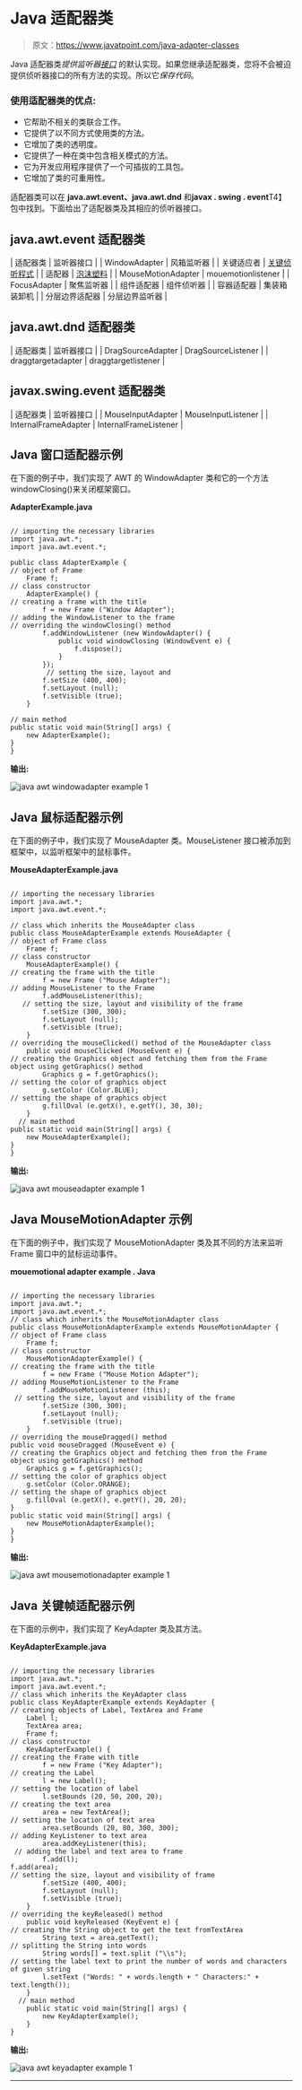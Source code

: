 # Java 适配器类

> 原文：<https://www.javatpoint.com/java-adapter-classes>

Java 适配器类*提供监听器[接口](interface-in-java)* 的默认实现。如果您继承适配器类，您将不会被迫提供侦听器接口的所有方法的实现。所以它*保存代码*。

### 使用适配器类的优点:

*   它帮助不相关的类联合工作。
*   它提供了以不同方式使用类的方法。
*   它增加了类的透明度。
*   它提供了一种在类中包含相关模式的方法。
*   它为开发应用程序提供了一个可插拔的工具包。
*   它增加了类的可重用性。

适配器类可以在 **java.awt.event、java.awt.dnd** 和**javax . swing . event**T4】包中找到。下面给出了适配器类及其相应的侦听器接口。

## java.awt.event 适配器类

| 适配器类 | 监听器接口 |
| WindowAdapter | 风箱监听器 |
| 关键适应者 | [关键侦听程式](java-keylistener) |
| 适配器 | [泡沫塑料](java-mouselistener) |
| MouseMotionAdapter | mouemotionlistener |
| FocusAdapter | 聚焦监听器 |
| 组件适配器 | 组件侦听器 |
| 容器适配器 | 集装箱装卸机 |
| 分层边界适配器 | 分层边界监听器 |

## java.awt.dnd 适配器类

| 适配器类 | 监听器接口 |
| DragSourceAdapter | DragSourceListener |
| draggtargetadapter | draggtargetlistener |

## javax.swing.event 适配器类

| 适配器类 | 监听器接口 |
| MouseInputAdapter | MouseInputListener |
| InternalFrameAdapter | InternalFrameListener |

## Java 窗口适配器示例

在下面的例子中，我们实现了 AWT 的 WindowAdapter 类和它的一个方法 windowClosing()来关闭框架窗口。

**AdapterExample.java**

```

// importing the necessary libraries
import java.awt.*;  
import java.awt.event.*;  

public class AdapterExample {
// object of Frame  
    Frame f;  
// class constructor
    AdapterExample() {  
// creating a frame with the title
        f = new Frame ("Window Adapter");  
// adding the WindowListener to the frame
// overriding the windowClosing() method 
        f.addWindowListener (new WindowAdapter() {  
            public void windowClosing (WindowEvent e) {  
                f.dispose();  
            }  
        });  
         // setting the size, layout and 
        f.setSize (400, 400);  
        f.setLayout (null);  
        f.setVisible (true);  
    }  

// main method
public static void main(String[] args) {  
    new AdapterExample();  
}  
}  

```

**输出:**

![java awt windowadapter example 1](../img/91e59799f761acbb76a160a6c6665583.png)

## Java 鼠标适配器示例

在下面的例子中，我们实现了 MouseAdapter 类。MouseListener 接口被添加到框架中，以监听框架中的鼠标事件。

**MouseAdapterExample.java**

```

// importing the necessary libraries
import java.awt.*;  
import java.awt.event.*;  

// class which inherits the MouseAdapter class
public class MouseAdapterExample extends MouseAdapter {  
// object of Frame class
    Frame f;  
// class constructor
    MouseAdapterExample() {  
// creating the frame with the title
        f = new Frame ("Mouse Adapter");  
// adding MouseListener to the Frame
        f.addMouseListener(this);  
   // setting the size, layout and visibility of the frame
        f.setSize (300, 300);  
        f.setLayout (null);  
        f.setVisible (true);  
    }  
// overriding the mouseClicked() method of the MouseAdapter class
    public void mouseClicked (MouseEvent e) {  
// creating the Graphics object and fetching them from the Frame object using getGraphics() method
        Graphics g = f.getGraphics();  
// setting the color of graphics object
        g.setColor (Color.BLUE);  
// setting the shape of graphics object
        g.fillOval (e.getX(), e.getY(), 30, 30);  
    }  
  // main method
public static void main(String[] args) {  
    new MouseAdapterExample();  
}  
}  

```

**输出:**

![java awt mouseadapter example 1](../img/c150d114eff8ec76d6a583a5d3730335.png)

## Java MouseMotionAdapter 示例

在下面的例子中，我们实现了 MouseMotionAdapter 类及其不同的方法来监听 Frame 窗口中的鼠标运动事件。

**mouemotional adapter example . Java**

```

// importing the necessary libraries
import java.awt.*;  
import java.awt.event.*;  
// class which inherits the MouseMotionAdapter class
public class MouseMotionAdapterExample extends MouseMotionAdapter {   
// object of Frame class
    Frame f;  
// class constructor
    MouseMotionAdapterExample() {  
// creating the frame with the title
        f = new Frame ("Mouse Motion Adapter");  
// adding MouseMotionListener to the Frame
        f.addMouseMotionListener (this);  
 // setting the size, layout and visibility of the frame
        f.setSize (300, 300);  
        f.setLayout (null);  
        f.setVisible (true);  
    }  
// overriding the mouseDragged() method 
public void mouseDragged (MouseEvent e) {  
// creating the Graphics object and fetching them from the Frame object using getGraphics() method
    Graphics g = f.getGraphics();  
// setting the color of graphics object
    g.setColor (Color.ORANGE);  
// setting the shape of graphics object
    g.fillOval (e.getX(), e.getY(), 20, 20);  
}  
public static void main(String[] args) {  
    new MouseMotionAdapterExample();  
}  
}  

```

**输出:**

![java awt mousemotionadapter example 1](../img/608a1ccbbe24f0bb82bb694539751c7b.png)

## Java 关键帧适配器示例

在下面的示例中，我们实现了 KeyAdapter 类及其方法。

**KeyAdapterExample.java**

```

// importing the necessary libraries
import java.awt.*;  
import java.awt.event.*;  
// class which inherits the KeyAdapter class
public class KeyAdapterExample extends KeyAdapter {  
// creating objects of Label, TextArea and Frame
    Label l;  
    TextArea area;  
    Frame f;  
// class constructor
    KeyAdapterExample() {  
// creating the Frame with title
        f = new Frame ("Key Adapter");  
// creating the Label
        l = new Label();  
// setting the location of label 
        l.setBounds (20, 50, 200, 20);  
// creating the text area
        area = new TextArea();
// setting the location of text area  
        area.setBounds (20, 80, 300, 300);  
// adding KeyListener to text area
        area.addKeyListener(this);  
 // adding the label and text area to frame
        f.add(l);
f.add(area);  
// setting the size, layout and visibility of frame
        f.setSize (400, 400);  
        f.setLayout (null);  
        f.setVisible (true);  
    }  
// overriding the keyReleased() method 
    public void keyReleased (KeyEvent e) {  
// creating the String object to get the text fromTextArea 
        String text = area.getText();  
// splitting the String into words
        String words[] = text.split ("\\s");  
// setting the label text to print the number of words and characters of given string
        l.setText ("Words: " + words.length + " Characters:" + text.length());  
    }  
  // main method
    public static void main(String[] args) {  
        new KeyAdapterExample();  
    }  
}  

```

**输出:**

![java awt keyadapter example 1](../img/4ab8320f4431c1410656078b06436f89.png)

* * *